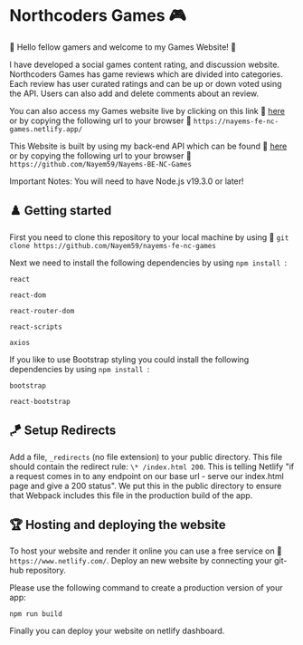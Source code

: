 # Northcoders Games 🎮

🎰 Hello fellow gamers and welcome to my Games Website! 🎰

I have developed a social games content rating, and discussion website. Northcoders Games has game reviews which are divided into categories.
Each review has user curated ratings and can be up or down voted using the API. Users can also add and delete comments about an review.

You can also access my Games website live by clicking on this link 🔗 [here](https://nayems-fe-nc-games.netlify.app/) or by copying the following url to your browser 🔗 `https://nayems-fe-nc-games.netlify.app/`

This Website is built by using my back-end API which can be found 🔗 [here](https://github.com/Nayem59/Nayems-BE-NC-Games) or by copying the following url to your browser 🔗 `https://github.com/Nayem59/Nayems-BE-NC-Games`

Important Notes: You will need to have Node.js v19.3.0 or later!

## ♟️ Getting started

First you need to clone this repository to your local machine by using 🔗 `git clone https://github.com/Nayem59/nayems-fe-nc-games`

Next we need to install the following dependencies by using `npm install `:

`react`

`react-dom`

`react-router-dom`

`react-scripts`

`axios`

If you like to use Bootstrap styling you could install the following dependencies by using `npm install `:

`bootstrap`

`react-bootstrap`

## 🪁 Setup Redirects

Add a file, ``_redirects`` (no file extension) to your public directory. This file should contain the redirect rule: ``\* /index.html 200``. This is telling Netlify "if a request comes in to any endpoint on our base url - serve our index.html page and give a 200 status". We put this in the public directory to ensure that Webpack includes this file in the production build of the app.

## 🏆 Hosting and deploying the website

To host your website and render it online you can use a free service on 🔗 `https://www.netlify.com/`. Deploy an new website by connecting your git-hub repository.

Please use the following command to create a production version of your app:

`npm run build`

Finally you can deploy your website on netlify dashboard.
